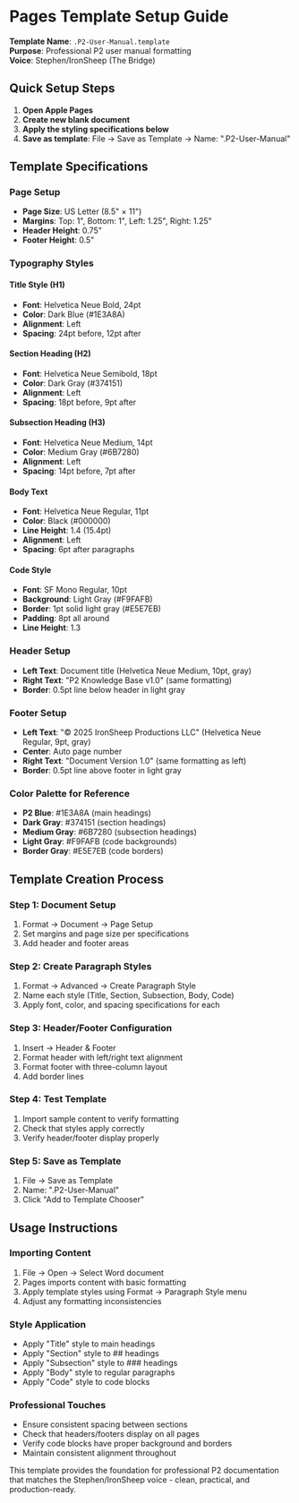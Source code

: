 # Pages Template Setup Guide

**Template Name**: `.P2-User-Manual.template`  
**Purpose**: Professional P2 user manual formatting  
**Voice**: Stephen/IronSheep (The Bridge)

## Quick Setup Steps

1. **Open Apple Pages**
2. **Create new blank document**
3. **Apply the styling specifications below**
4. **Save as template**: File → Save as Template → Name: ".P2-User-Manual"

## Template Specifications

### Page Setup
- **Page Size**: US Letter (8.5" × 11")
- **Margins**: Top: 1", Bottom: 1", Left: 1.25", Right: 1.25"
- **Header Height**: 0.75"
- **Footer Height**: 0.5"

### Typography Styles

#### Title Style (H1)
- **Font**: Helvetica Neue Bold, 24pt
- **Color**: Dark Blue (#1E3A8A)
- **Alignment**: Left
- **Spacing**: 24pt before, 12pt after

#### Section Heading (H2)
- **Font**: Helvetica Neue Semibold, 18pt  
- **Color**: Dark Gray (#374151)
- **Alignment**: Left
- **Spacing**: 18pt before, 9pt after

#### Subsection Heading (H3)
- **Font**: Helvetica Neue Medium, 14pt
- **Color**: Medium Gray (#6B7280)
- **Alignment**: Left
- **Spacing**: 14pt before, 7pt after

#### Body Text
- **Font**: Helvetica Neue Regular, 11pt
- **Color**: Black (#000000)
- **Line Height**: 1.4 (15.4pt)
- **Alignment**: Left
- **Spacing**: 6pt after paragraphs

#### Code Style
- **Font**: SF Mono Regular, 10pt
- **Background**: Light Gray (#F9FAFB)
- **Border**: 1pt solid light gray (#E5E7EB)
- **Padding**: 8pt all around
- **Line Height**: 1.3

### Header Setup
- **Left Text**: Document title (Helvetica Neue Medium, 10pt, gray)
- **Right Text**: "P2 Knowledge Base v1.0" (same formatting)
- **Border**: 0.5pt line below header in light gray

### Footer Setup  
- **Left Text**: "© 2025 IronSheep Productions LLC" (Helvetica Neue Regular, 9pt, gray)
- **Center**: Auto page number
- **Right Text**: "Document Version 1.0" (same formatting as left)
- **Border**: 0.5pt line above footer in light gray

### Color Palette for Reference
- **P2 Blue**: #1E3A8A (main headings)
- **Dark Gray**: #374151 (section headings)  
- **Medium Gray**: #6B7280 (subsection headings)
- **Light Gray**: #F9FAFB (code backgrounds)
- **Border Gray**: #E5E7EB (code borders)

## Template Creation Process

### Step 1: Document Setup
1. Format → Document → Page Setup
2. Set margins and page size per specifications
3. Add header and footer areas

### Step 2: Create Paragraph Styles
1. Format → Advanced → Create Paragraph Style
2. Name each style (Title, Section, Subsection, Body, Code)
3. Apply font, color, and spacing specifications for each

### Step 3: Header/Footer Configuration
1. Insert → Header & Footer
2. Format header with left/right text alignment
3. Format footer with three-column layout
4. Add border lines

### Step 4: Test Template
1. Import sample content to verify formatting
2. Check that styles apply correctly
3. Verify header/footer display properly

### Step 5: Save as Template
1. File → Save as Template
2. Name: ".P2-User-Manual" 
3. Click "Add to Template Chooser"

## Usage Instructions

### Importing Content
1. File → Open → Select Word document
2. Pages imports content with basic formatting
3. Apply template styles using Format → Paragraph Style menu
4. Adjust any formatting inconsistencies

### Style Application
- Apply "Title" style to main headings
- Apply "Section" style to ## headings  
- Apply "Subsection" style to ### headings
- Apply "Body" style to regular paragraphs
- Apply "Code" style to code blocks

### Professional Touches
- Ensure consistent spacing between sections
- Check that headers/footers display on all pages
- Verify code blocks have proper background and borders
- Maintain consistent alignment throughout

This template provides the foundation for professional P2 documentation that matches the Stephen/IronSheep voice - clean, practical, and production-ready.